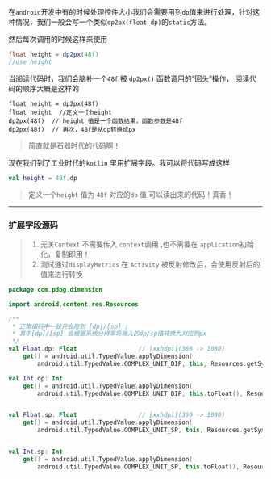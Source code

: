 在`android`开发中有的时候处理控件大小我们会需要用到`dp`值来进行处理，针对这种情况，我们一般会写一个类似`dp2px(float dp)`的`static`方法。

然后每次调用的时候这样来使用
```java
float height = dp2px(48f)
//use height
```
当阅读代码时，我们会脑补一个`48f` 被 `dp2px()` 函数调用的“回头”操作，
阅读代码的顺序大概是这样的

```
float height = dp2px(48f)
float height  //定义一个height
dp2px(48f)  // height 值是一个函数结果，函数参数是48f
dp2px(48f)  // 再次，48f是从dp转换成px
```

> 简直就是石器时代的代码啊！


现在我们到了工业时代的`kotlin` 里用扩展字段。我可以将代码写成这样
```kotlin
val height = 48f.dp
```
> 定义一个`height` 值为 `48f` 对应的`dp` 值
> 可以读出来的代码！真香！ 



---

### 扩展字段源码
> 1. 无关`Context` 不需要传入 `context`调用 ,也不需要在 `application`初始化，复制即用！
> 2. 测试通过`displayMetrics` 在 `Activity` 被反射修改后，会使用反射后的值来进行转换



```kotlin 
package com.pdog.dimension

import android.content.res.Resources

/**
 * 正常编码中一般只会用到 [dp]/[sp] ;
 * 其中[dp]/[sp] 会根据系统分辨率将输入的dp/sp值转换为对应的px
 */
val Float.dp: Float                 // [xxhdpi](360 -> 1080)
    get() = android.util.TypedValue.applyDimension(
        android.util.TypedValue.COMPLEX_UNIT_DIP, this, Resources.getSystem().displayMetrics)

val Int.dp: Int
    get() = android.util.TypedValue.applyDimension(
        android.util.TypedValue.COMPLEX_UNIT_DIP, this.toFloat(), Resources.getSystem().displayMetrics).toInt()


val Float.sp: Float                 // [xxhdpi](360 -> 1080)
    get() = android.util.TypedValue.applyDimension(
        android.util.TypedValue.COMPLEX_UNIT_SP, this, Resources.getSystem().displayMetrics)


val Int.sp: Int
    get() = android.util.TypedValue.applyDimension(
        android.util.TypedValue.COMPLEX_UNIT_SP, this.toFloat(), Resources.getSystem().displayMetrics).toInt()
```

